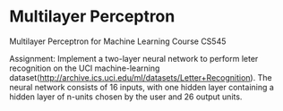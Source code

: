 # Multilayer Perceptron
Multilayer Perceptron for Machine Learning Course CS545

Assignment: Implement a two-layer neural network to perform leter recognition on the UCI machine-learning dataset(http://archive.ics.uci.edu/ml/datasets/Letter+Recognition).
The neural network consists of 16 inputs, with one hidden layer containing a hidden layer of n-units chosen by the user and 26 output units. 
